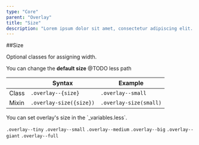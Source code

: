 ```yaml
---
type: "Core"
parent: "Overlay"
title: "Size"
description: "Lorem ipsum dolor sit amet, consectetur adipiscing elit. Nunc tempus laoreet leo sit amet iaculis."
---
```


##Size

Optional classes for assigning width.

You can change the **default size** @TODO less path

<div class="table--scroll">

|                         | Syntax                                    | Example                       |
| ----------------------- | ----------------------------------------- | ----------------------------- |
| Class                   | `.overlay--{size}`                        | `.overlay--small`             |
| Mixin                   | `.overlay-size({size})`                  | `.overlay-size(small)`       |

</div>

<div class="alert">
  <div class="alert-content">
    You can set overlay's size in the `_variables.less`.
  </div>
</div>

`.overlay--tiny` `.overlay--small` `.overlay--medium` `.overlay--big` `.overlay--giant` `.overlay--full`
        
<demo>
  <demovanilla src="inline/core/overlay/size">
  </demovanilla>
</demo>
